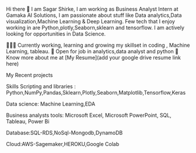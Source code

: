 Hi there 👋 I am Sagar Shirke,
I am working as Business Analyst Intern at Gamaka AI Solutions, I am passionate about stuff like Data analytics,Data visualization,Machine Learning & Deep Learning. Few tech that I enjoy working in are Python,plotly,Seaborn,sklearn and tensorflow. I am actively looking for opportunities in Data Science.

👨🏽‍💻 Currently working, learning and growing my skillset in coding , Machine Learning, tableau.
🤝 Open for job in analytics,data analyst and python
👨 Know more about me at [My Resume](add your google drive resume link here)

My Recent projects



Skills
Scripting and libraries : Python,NumPy,Pandas,Sklearn,Plotly,Seaborn,Matplotlib,Tensorflow,Keras

Data science: Machine Learning,EDA

Business analysts tools: Microsoft Excel, Microsoft PowerPoint, SQL, Tableau, Power Bi

Database:SQL-RDS,NoSql-Mongodb,DynamoDB

Cloud:AWS-Sagemaker,HEROKU,Google Colab
